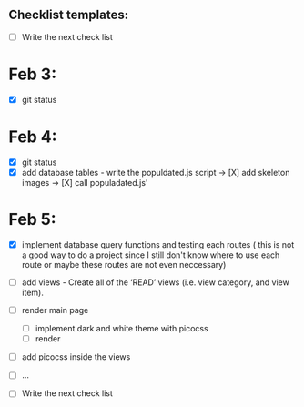 ## Checklist templates:

- [ ] Write the next check list

# Feb 3:

- [x] git status

# Feb 4:

- [x] git status
- [x] add database tables - write the populdated.js script
      -> [X] add skeleton images
      -> [X] call populadated.js'

# Feb 5:

- [x] implement database query functions and testing each routes ( this is not a good way to do a project since I still don't know where to use each route or maybe these routes are not even neccessary)

- [ ] add views - Create all of the ‘READ’ views (i.e. view category, and view item).
- [ ] render main page
  - [ ] implement dark and white theme with picocss
  - [ ] render
- [ ] add picocss inside the views

- [ ] ...
- [ ] Write the next check list
